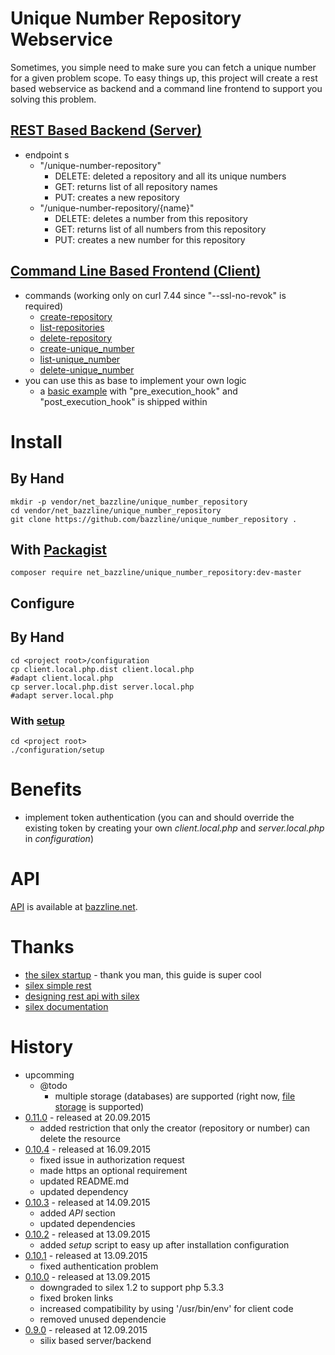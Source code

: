 # Unique Number Repository Webservice

Sometimes, you simple need to make sure you can fetch a unique number for a given problem scope. 
To easy things up, this project will create a rest based webservice as backend and a command line frontend to support you solving this problem.

## [REST Based Backend (Server)](https://github.com/bazzline/unique_number_repository/blob/master/bootstrap/server.php)

* endpoint s
    * "/unique-number-repository"
        * DELETE: deleted a repository and all its unique numbers
        * GET: returns list of all repository names
        * PUT: creates a new repository
    * "/unique-number-repository/{name}"
        * DELETE: deletes a number from this repository
        * GET: returns list of all numbers from this repository
        * PUT: creates a new number for this repository

## [Command Line Based Frontend (Client)](https://github.com/bazzline/unique_number_repository/blob/master/client)

* commands (working only on curl 7.44 since "--ssl-no-revok" is required)
    * [create-repository](https://github.com/bazzline/unique_number_repository/blob/master/client/create-repository) <host> <applicant name> <repository name>
    * [list-repositories](https://github.com/bazzline/unique_number_repository/blob/master/client/list-repositories) <host>
    * [delete-repository](https://github.com/bazzline/unique_number_repository/blob/master/client/delete-repository) <host> <repository name>
    * [create-unique_number](https://github.com/bazzline/unique_number_repository/blob/master/client/create-unique_number) <host> <applicant name> <repository name>
    * [list-unique_number](https://github.com/bazzline/unique_number_repository/blob/master/client/list-unique_number) <host> <repository name>
    * [delete-unique_number](https://github.com/bazzline/unique_number_repository/blob/master/client/delete-unique_number) <host> <repository name> <number>
* you can use this as base to implement your own logic 
    * a [basic example](https://github.com/bazzline/unique_number_repository/blob/master/example/basic_example) with "pre_execution_hook" and "post_execution_hook" is shipped within

# Install

## By Hand

    mkdir -p vendor/net_bazzline/unique_number_repository
    cd vendor/net_bazzline/unique_number_repository
    git clone https://github.com/bazzline/unique_number_repository .

## With [Packagist](https://packagist.org/packages/net_bazzline/unique_number_repository)

    composer require net_bazzline/unique_number_repository:dev-master

## Configure

## By Hand

    cd <project root>/configuration
    cp client.local.php.dist client.local.php
    #adapt client.local.php
    cp server.local.php.dist server.local.php
    #adapt server.local.php

### With [setup](https://github.com/bazzline/unique_number_repository/blob/master/configuration/setup)

    cd <project root>
    ./configuration/setup

# Benefits

* implement token authentication (you can and should override the existing token by creating your own *client.local.php* and *server.local.php* in *configuration*)

# API

[API](http://www.bazzline.net/53b266b0a2911b7404e1f6bf4cc20b673e04b5bb/index.html) is available at [bazzline.net](http://www.bazzline.net).

# Thanks

* [the silex startup](http://sleep-er.co.uk/blog/2013/Creating-a-simple-REST-application-with-Silex/) - thank you man, this guide is super cool
* [silex simple rest](https://github.com/vesparny/silex-simple-rest/blob/master/src/app.php)
* [designing rest api with silex](https://speakerdeck.com/hhamon/designing-rest-api-with-silex)
* [silex documentation](http://silex.sensiolabs.org/documentation)

# History

* upcomming
    * @todo
        * multiple storage (databases) are supported (right now, [file storage](https://github.com/bazzline/php_component_database_file_storage) is supported)
* [0.11.0](https://github.com/bazzline/unique_number_repository/tree/0.11.0) - released at 20.09.2015
    * added restriction that only the creator (repository or number) can delete the resource
* [0.10.4](https://github.com/bazzline/unique_number_repository/tree/0.10.4) - released at 16.09.2015
    * fixed issue in authorization request
    * made https an optional requirement
    * updated README.md
    * updated dependency
* [0.10.3](https://github.com/bazzline/unique_number_repository/tree/0.10.3) - released at 14.09.2015
    * added *API* section
    * updated dependencies
* [0.10.2](https://github.com/bazzline/unique_number_repository/tree/0.10.2) - released at 13.09.2015
    * added *setup* script to easy up after installation configuration
* [0.10.1](https://github.com/bazzline/unique_number_repository/tree/0.10.1) - released at 13.09.2015
    * fixed authentication problem
* [0.10.0](https://github.com/bazzline/unique_number_repository/tree/0.10.0) - released at 13.09.2015
    * downgraded to silex 1.2 to support php 5.3.3
    * fixed broken links
    * increased compatibility by using '/usr/bin/env' for client code
    * removed unused dependencie
* [0.9.0](https://github.com/bazzline/unique_number_repository/tree/0.9.0) - released at 12.09.2015
    * silix based server/backend

